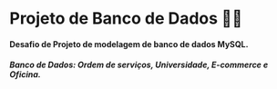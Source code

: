 # Projeto de Banco de Dados :woman_technologist: 

#### Desafio de Projeto de modelagem de banco de dados MySQL.
##### Banco de Dados: Ordem de serviços, Universidade, E-commerce e Oficina.

